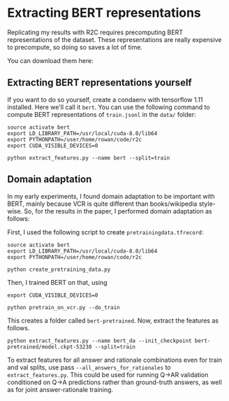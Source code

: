 # Extracting BERT representations

Replicating my results with R2C requires precomputing BERT representations of the dataset. These representations are really expensive to precompute, so doing so saves a lot of time.

You can download them here:


## Extracting BERT representations yourself

If you want to do so yourself, create a condaenv with tensorflow 1.11 installed. Here we'll call it `bert`. You can use
the following command to compute BERT representations of `train.jsonl` in the `data/` folder:

```
source activate bert
export LD_LIBRARY_PATH=/usr/local/cuda-8.0/lib64
export PYTHONPATH=/user/home/rowan/code/r2c
export CUDA_VISIBLE_DEVICES=0

python extract_features.py --name bert --split=train
```

## Domain adaptation

In my early experiments, I found domain adaptation to be important with BERT, mainly because VCR is quite different than books/wikipedia style-wise. So, for the results in the paper, I performed domain adaptation as follows:

First, I used the following script to create `pretrainingdata.tfrecord`:
```
source activate bert
export LD_LIBRARY_PATH=/usr/local/cuda-8.0/lib64
export PYTHONPATH=/user/home/rowan/code/r2c

python create_pretraining_data.py
```

Then, I trained BERT on that, using

```
export CUDA_VISIBLE_DEVICES=0

python pretrain_on_vcr.py --do_train 
```

This creates a folder called `bert-pretrained`. Now, extract the features as follows.

```
python extract_features.py --name bert_da --init_checkpoint bert-pretrained/model.ckpt-53230 --split=train
```

To extract features for all answer and rationale combinations even for train and val splits, use pass `--all_answers_for_rationales` to `extract_features.py`. This could be used for running Q->AR validation conditioned on Q->A predictions rather than ground-truth answers, as well as for joint answer-rationale training.
